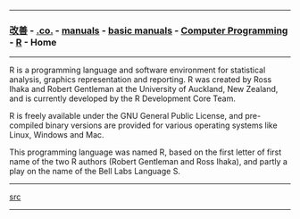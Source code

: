 
---

### [改善](https://github.com/ttltrk/0C/blob/master/README.MD) - [.co.](https://github.com/ttltrk/PRG/blob/master/CODING.MD) - [manuals](https://github.com/ttltrk/PRG/blob/master/MAN.MD) - [basic manuals](https://github.com/ttltrk/PRG/blob/master/MANUALS.MD) - [Computer Programming](https://github.com/ttltrk/PRG/blob/master/C/DOC/CP/CP.MD) - [R]() - Home

---

R is a programming language and software environment for statistical analysis, graphics representation and reporting. 
R was created by Ross Ihaka and Robert Gentleman at the University of Auckland, New Zealand, and is currently developed 
by the R Development Core Team.

R is freely available under the GNU General Public License, and pre-compiled binary versions are provided for 
various operating systems like Linux, Windows and Mac.

This programming language was named R, based on the first letter of first name of the two R authors 
(Robert Gentleman and Ross Ihaka), and partly a play on the name of the Bell Labs Language S.

---

[src](https://www.tutorialspoint.com/r/index.htm)

---
